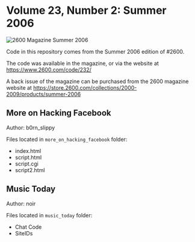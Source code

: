 # Volume 23, Number 2: Summer 2006

![2600 Magazine Summer 2006](https://www.2600.com/sites/default/files/styles/large/public/su061.gif)

Code in this repository comes from the Summer 2006 edition of #2600.

The code was available in the magazine, or via the website at https://www.2600.com/code/232/

A back issue of the magazine can be purchased from the 2600 magazine website at https://store.2600.com/collections/2000-2009/products/summer-2006


## More on Hacking Facebook
Author: b0rn_slippy


Files located in `more_on_hacking_facebook` folder:

* index.html
* script.html
* script.cgi
* script2.html



## Music Today
Author: noir


Files located in `music_today` folder:

* Chat Code
* SiteIDs

